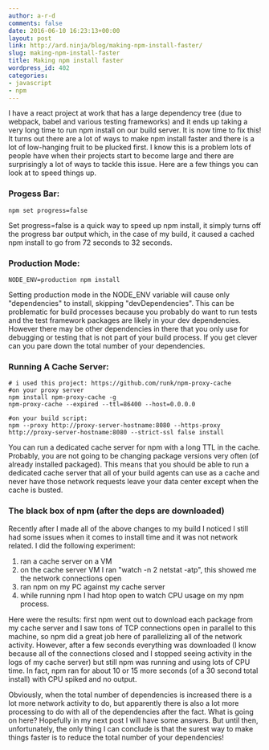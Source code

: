 ```yaml
---
author: a-r-d
comments: false
date: 2016-06-10 16:23:13+00:00
layout: post
link: http://ard.ninja/blog/making-npm-install-faster/
slug: making-npm-install-faster
title: Making npm install faster
wordpress_id: 402
categories:
- javascript
- npm
---
```


I have a react project at work that has a large dependency tree (due to webpack, babel and various testing frameworks) and it ends up taking a very long time to run npm install on our build server. It is now time to fix this! It turns out there are a lot of ways to make npm install faster and there is a lot of low-hanging fruit to be plucked first. I know this is a problem lots of people have when their projects start to become large and there are surprisingly a lot of ways to tackle this issue. Here are a few  things you can look at to speed things up.



### Progess Bar:

```
npm set progress=false
```

Set progress=false is a quick way to speed up npm install, it simply turns off the progress bar output which, in the case of my build, it caused a cached npm install to go from 72 seconds to 32 seconds.



### Production Mode:

```
NODE_ENV=production npm install
```

Setting production mode in the NODE_ENV variable will cause only "dependencies" to install, skipping "devDependencies". This can be problematic for build processes because you probably do want to run tests and the test framework packages are likely in your dev dependencies. However there may be other dependencies in there that you only use for debugging or testing that is not part of your build process. If you get clever can you pare down the total number of your dependencies.



### Running A Cache Server:

```
# i used this project: https://github.com/runk/npm-proxy-cache
#on your proxy server
npm install npm-proxy-cache -g
npm-proxy-cache --expired --ttl=86400 --host=0.0.0.0

#on your build script:
npm --proxy http://proxy-server-hostname:8080 --https-proxy http://proxy-server-hostname:8080 --strict-ssl false install
```

You can run a dedicated cache server for npm with a long TTL in the cache. Probably, you are not going to be changing package versions very often (of already installed packaged). This means that you should be able to run a dedicated cache server that all of your build agents can use as a cache and never have those network requests leave your data center except when the cache is busted.



### The black box of npm (after the deps are downloaded)

Recently after I made all of the above changes to my build I noticed I still had some issues when it comes to install time and it was not network related. I did the following experiment:

  1. ran a cache server on a VM
  2. on the cache server VM I ran "watch -n 2 netstat -atp", this showed me the network connections open
  3. ran npm on my PC against my cache server
  4. while running npm I had htop open to watch CPU usage on my npm process.


Here were the results: first npm went out to download each package from my cache server and I saw tons of TCP connections open in parallel to this machine, so npm did a great job here of parallelizing all of the network activity. However, after a few seconds everything was downloaded (I know because all of the connections closed and I stopped seeing activity in the logs of my cache server) but still npm was running and using lots of CPU time. In fact, npm ran for about 10 or 15 more seconds (of a 30 second total install) with CPU spiked and no output.

Obviously, when the total number of dependencies is increased there is a lot more network activity to do, but apparently there is also a lot more processing to do with all of the dependencies after the fact. What is going on here? Hopefully in my next post I will have some answers. But until then, unfortunately, the only thing I can conclude is that the surest way to make things faster is to reduce the total number of your dependencies!
